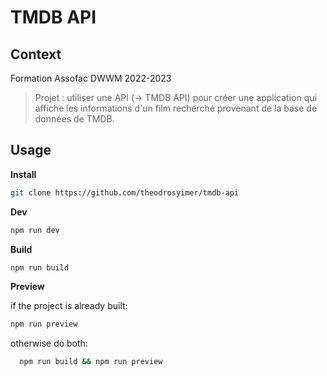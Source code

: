 # TMDB API

## Context

Formation Assofac DWWM 2022-2023
> Projet : utiliser une API (-> TMDB API) pour créer une application qui affiche les informations d'un film recherché provenant de la base de données de TMDB.

## Usage

**Install**

```sh
git clone https://github.com/theodrosyimer/tmdb-api
```

**Dev**

```sh
npm run dev
```

**Build**

```sh
npm run build
```

**Preview**

if the project is already built:

  ```sh
  npm run preview
```

otherwise do both:

```sh
  npm run build && npm run preview
```
